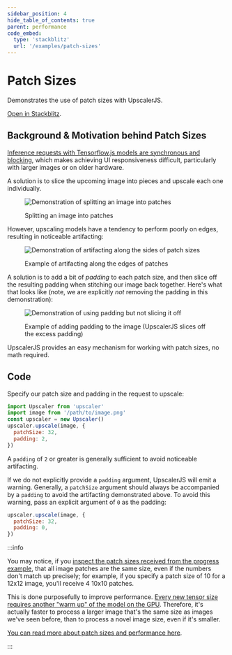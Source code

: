 ```yaml
---
sidebar_position: 4
hide_table_of_contents: true
parent: performance
code_embed:
  type: 'stackblitz'
  url: '/examples/patch-sizes'
---
```


# Patch Sizes

Demonstrates the use of patch sizes with UpscalerJS.

<a href="https://stackblitz.com/github/thekevinscott/upscalerjs/tree/main/examples/patch-sizes?file=index.js&title=UpscalerJS: Patch Sizes">Open in Stackblitz</a>.

## Background & Motivation behind Patch Sizes

[Inference requests with Tensorflow.js models are synchronous and blocking](https://js.tensorflow.org/api/latest/#tf.LayersModel.predict), which makes achieving UI responsiveness difficult, particularly with larger images or on older hardware.

A solution is to slice the upcoming image into pieces and upscale each one individually.

<figure>

![Demonstration of splitting an image into patches](../../../assets/splitting-image.gif)

<figcaption>Splitting an image into patches</figcaption>
</figure>

However, upscaling models have a tendency to perform poorly on edges, resulting in noticeable artifacting:

<figure>

![Demonstration of artifacting along the sides of patch sizes](../../../assets/artifacting.gif)

<figcaption>Example of artifacting along the edges of patches</figcaption>
</figure>

A solution is to add a bit of _padding_ to each patch size, and then slice off the resulting padding when stitching our image back together. Here's what that looks like (note, we are explicitly _not_ removing the padding in this demonstration):

<figure>

![Demonstration of using padding but not slicing it off](../../../assets/padding.gif)

<figcaption>Example of adding padding to the image (UpscalerJS slices off the excess padding)</figcaption>
</figure>

UpscalerJS provides an easy mechanism for working with patch sizes, no math required.

## Code

Specify our patch size and padding in the request to upscale:

```javascript
import Upscaler from 'upscaler'
import image from '/path/to/image.png'
const upscaler = new Upscaler()
upscaler.upscale(image, {
  patchSize: 32,
  padding: 2,
})
```

A `padding` of `2` or greater is generally sufficient to avoid noticeable artifacting.

If we do not explicitly provide a `padding` argument, UpscalerJS will emit a warning. Generally, a `patchSize` argument should always be accompanied by a `padding` to avoid the artifacting demonstrated above. To avoid this warning, pass an explicit argument of `0` as the padding:

```javascript
upscaler.upscale(image, {
  patchSize: 32,
  padding: 0,
})
```

:::info

You may notice, if you [inspect the patch sizes received from the progress example](../usage/progress), that all image patches are the same size, even if the numbers don't match up precisely; for example, if you specify a patch size of 10 for a 12x12 image, you'll receive 4 10x10 patches.

This is done purposefully to improve performance. [Every new tensor size requires another "warm up" of the model on the GPU](../performance/warmup). Therefore, it's actually faster to process a larger image that's the same size as images we've seen before, than to process a novel image size, even if it's smaller.

[You can read more about patch sizes and performance here](https://thekevinscott.com/super-resolution-with-js/).

:::

